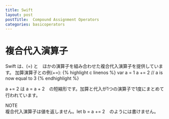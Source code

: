 ```yaml
---
title: Swift
layout: post
postTitle:  Compound Assignment Operators
categories: basicoperators
---
```



複合代入演算子
==============================

Swift は、(=) と　ほかの演算子を組み合わせた複合代入演算子を提供しています。 
加算演算子との例(+=):
{% highlight c linenos %}
var a = 1
a += 2
// a is now equal to 3
{% endhighlight %}

a += 2 は a = a + 2　の短縮形です。加算と代入が1つの演算子で1度にまとめて行われています。

<div class="panel">
	<div class="panel-head">
		NOTE
	</div>
	<div class="panel-body">
		複合代入演算子は値を返しません。let b = a += 2　のようには書けません。
	</div>
</div>
